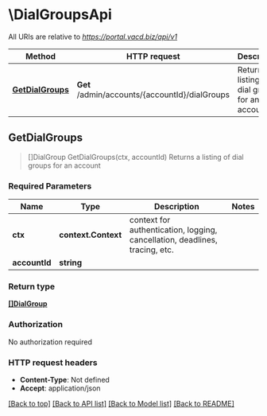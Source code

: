 # \DialGroupsApi

All URIs are relative to *https://portal.vacd.biz/api/v1*

Method | HTTP request | Description
------------- | ------------- | -------------
[**GetDialGroups**](DialGroupsApi.md#GetDialGroups) | **Get** /admin/accounts/{accountId}/dialGroups | Returns a listing of dial groups for an account



## GetDialGroups

> []DialGroup GetDialGroups(ctx, accountId)
Returns a listing of dial groups for an account

### Required Parameters


Name | Type | Description  | Notes
------------- | ------------- | ------------- | -------------
**ctx** | **context.Context** | context for authentication, logging, cancellation, deadlines, tracing, etc.
**accountId** | **string**|  | 

### Return type

[**[]DialGroup**](DialGroup.md)

### Authorization

No authorization required

### HTTP request headers

- **Content-Type**: Not defined
- **Accept**: application/json

[[Back to top]](#) [[Back to API list]](../README.md#documentation-for-api-endpoints)
[[Back to Model list]](../README.md#documentation-for-models)
[[Back to README]](../README.md)

